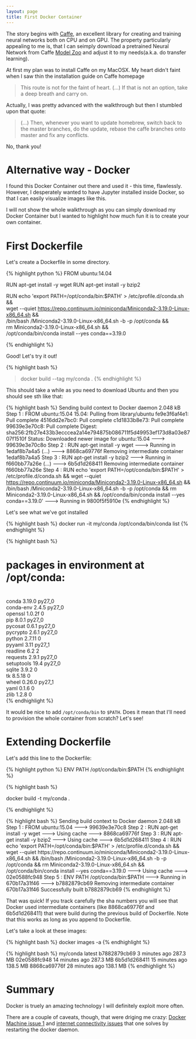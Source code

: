 ```yaml
---
layout: page
title: First Docker Container
---
```


The story begins with [Caffe](caffe.berkeleyvision.org), an excellent library for creating and training neural networks both on CPU and on GPU. The property particularly appealing to me is, that I can seimply download a pretrained Neural Network from Caffe [Model Zoo](https://github.com/BVLC/caffe/wiki/Model-Zoo) and adjust it to my needs(a.k.a. do transfer learning).

At first my plan was to install Caffe on my MacOSX. My heart didn't faint when I saw thin the installation guide on Caffe homepage 

> This route is not for the faint of heart. (...) If that is not an option, take a deep breath and carry on.

Actually, I was pretty advanced with the walkthrough but then I stumbled upon that quote:

> (...) Then, whenever you want to update homebrew, switch back to the master branches, do the update, rebase the caffe branches onto master and fix any conflicts.

No, thank you!

# Alternative way - Docker

I found this Docker Container out there and used it - this time, flawlessly. However, I desperately wanted to have Jupyter installed inside Docker, so that I can easily visualize images like this.

I will not show the whole walkthrough as you can simply download my Docker Container but I wanted to highlight how much fun it is to create your own container.

# First Dockerfile

Let's create a Dockerfile in some directory.

{% highlight python %}
FROM ubuntu:14.04

RUN apt-get install -y wget
RUN apt-get install -y bzip2

RUN echo 'export PATH=/opt/conda/bin:$PATH' > /etc/profile.d/conda.sh && \
    wget --quiet https://repo.continuum.io/miniconda/Miniconda2-3.19.0-Linux-x86_64.sh && \
    /bin/bash /Miniconda2-3.19.0-Linux-x86_64.sh -b -p /opt/conda && \
    rm Miniconda2-3.19.0-Linux-x86_64.sh && \
    /opt/conda/bin/conda install --yes conda==3.19.0

{% endhighlight %}

Good! Let's try it out!



{% highlight bash %}
>  docker build --tag my/conda .
{% endhighlight %}

This should take a while as you need to download Ubuntu and then you should see sth like that:

{% highlight bash %}
Sending build context to Docker daemon 2.048 kB
Step 1 : FROM ubuntu:15.04
15.04: Pulling from library/ubuntu
fe9e3f6af4e1: Pull complete 
4516dd2e7bc0: Pull complete 
c1d1833b8e73: Pull complete 
99639e3e70c8: Pull complete 
Digest: sha256:2fb27e433b3ecccea2a14e794875b086711f5d49953ef173d8a03e8707f1510f
Status: Downloaded newer image for ubuntu:15.04
---> 99639e3e70c8o
Step 2 : RUN apt-get install -y wget
---> Running in 1edaf8b7a4a5
(...)
---> 8868ca69776f
Removing intermediate container 1edaf8b7a4a5
Step 3 : RUN apt-get install -y bzip2
 ---> Running in f660bb77a26e
(...)
---> 6b5d1d268411
Removing intermediate container f660bb77a26e
Step 4 : RUN echo 'export PATH=/opt/conda/bin:$PATH' > /etc/profile.d/conda.sh &&     wget --quiet https://repo.continuum.io/miniconda/Miniconda2-3.19.0-Linux-x86_64.sh &&     /bin/bash /Miniconda2-3.19.0-Linux-x86_64.sh -b -p /opt/conda &&     rm Miniconda2-3.19.0-Linux-x86_64.sh &&     /opt/conda/bin/conda install --yes conda==3.19.0'
 ---> Running in 9800f5f5910e
{% endhighlight %}

Let's see what we've got installed

{% highlight bash %}
  docker run -it my/conda /opt/conda/bin/conda list
{% endhighlight %}

{% highlight bash %}
# packages in environment at /opt/conda:
#
conda                     3.19.0                   py27_0  
conda-env                 2.4.5                    py27_0  
openssl                   1.0.2f                        0  
pip                       8.0.1                    py27_0  
pycosat                   0.6.1                    py27_0  
pycrypto                  2.6.1                    py27_0  
python                    2.7.11                        0  
pyyaml                    3.11                     py27_1  
readline                  6.2                           2  
requests                  2.9.1                    py27_0  
setuptools                19.4                     py27_0  
sqlite                    3.9.2                         0  
tk                        8.5.18                        0  
wheel                     0.26.0                   py27_1  
yaml                      0.1.6                         0  
zlib                      1.2.8                         0  
{% endhighlight %}

It would be nice to add `/opt/conda/bin` to `$PATH`. Does it mean that I'll need to provision the whole container from scratch? Let's see!

# Extending Dockerfile
Let's add this line to the Dockerfile:

{% highlight python %}
  ENV PATH /opt/conda/bin:$PATH
{% endhighlight %}

{% highlight bash %}

docker build -t my/conda .

{% endhighlight %}

{% highlight bash %}
Sending build context to Docker daemon 2.048 kB
Step 1 : FROM ubuntu:15.04
 ---> 99639e3e70c8
Step 2 : RUN apt-get install -y wget
 ---> Using cache
 ---> 8868ca69776f
Step 3 : RUN apt-get install -y bzip2
 ---> Using cache
 ---> 6b5d1d268411
Step 4 : RUN echo 'export PATH=/opt/conda/bin:$PATH' > /etc/profile.d/conda.sh &&     wget --quiet https://repo.continuum.io/miniconda/Miniconda2-3.19.0-Linux-x86_64.sh &&     /bin/bash /Miniconda2-3.19.0-Linux-x86_64.sh -b -p /opt/conda &&     rm Miniconda2-3.19.0-Linux-x86_64.sh &&     /opt/conda/bin/conda install --yes conda==3.19.0
 ---> Using cache
 ---> 02e0588fc948
Step 5 : ENV PATH /opt/conda/bin:$PATH
 ---> Running in 670b17a31f46
 ---> b7882879cb69
Removing intermediate container 670b17a31f46
Successfully built b7882879cb69
{% endhighlight %}

That was quick! If you track carefully the sha numbers you will see that Docker used intermediate containers (like 8868ca69776f and 6b5d1d268411)  that were build during the previous build of Dockerfile. Note that this works as long as you append to Dockerfile.

Let's take a look at these images:

{% highlight bash %}
docker images -a
{% endhighlight %}

{% highlight bash %}
my/conda               latest              b7882879cb69        3 minutes ago       287.3 MB
<none>                 <none>              02e0588fc948        14 minutes ago      287.3 MB
<none>                 <none>              6b5d1d268411        15 minutes ago      138.5 MB
<none>                 <none>              8868ca69776f        28 minutes ago      138.1 MB
{% endhighlight %}


# Summary
Docker is truely an amazing technology I will definitely exploit more often. 

There are a couple of caveats, though, that were driging me crazy: [Docker Machine issue 1](http://stackoverflow.com/questions/33442351/how-to-connect-to-a-service-running-on-docker-container-from-withing-host-macos/33467140?noredirect=1#comment57763764_33467140) and [internet connectivity issues](https://github.com/docker/docker/issues/13381) that one solves by restarting the docker daemon.
